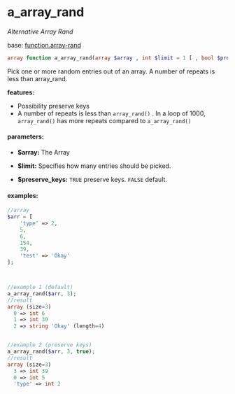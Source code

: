 # a_array_rand

*Alternative Array Rand*

base: [function.array-rand](http://php.net/manual/function.array-rand.php)

```php
array function a_array_rand(array $array , int $limit = 1 [ , bool $preserve_keys = false ] )
```

Pick one or more random entries out of an array. A number of repeats is less than array_rand.

**features:**

- Possibility preserve keys
- A number of repeats is less than `array_rand()` . In a loop of 1000, `array_rand()` has more repeats compared to `a_array_rand()`


#### parameters:
- **$array:** The Array

- **$limit:** Specifies how many entries should be picked.

- **$preserve_keys:** `TRUE` preserve keys. `FALSE` default.

#### examples:
```php
//array
$arr = [
	'type' => 2,
	5,
	6,
	154,
	39,
	'test' => 'Okay'
];



//example 1 (default)
a_array_rand($arr, 3);
//result
array (size=3)
  0 => int 6
  1 => int 39
  2 => string 'Okay' (length=4)


//example 2 (preserve keys)
a_array_rand($arr, 3, true);
//result
array (size=3)
  3 => int 39
  0 => int 5
  'type' => int 2
```
